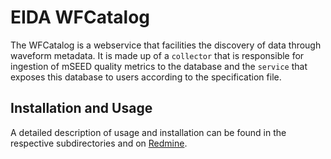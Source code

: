 # EIDA WFCatalog

The WFCatalog is a webservice that facilities the discovery of data through waveform metadata. It is made up of a `collector` that is responsible for ingestion of mSEED quality metrics to the database and the `service` that exposes this database to users according to the specification file. 

## Installation and Usage
A detailed description of usage and installation can be found in the respective subdirectories and on [Redmine](https://dev.knmi.nl/projects/eida/wiki/WFCatalog).
